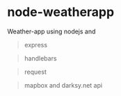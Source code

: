 # node-weatherapp

Weather-app using nodejs and
>express

>handlebars

>request

>mapbox and darksy.net api
